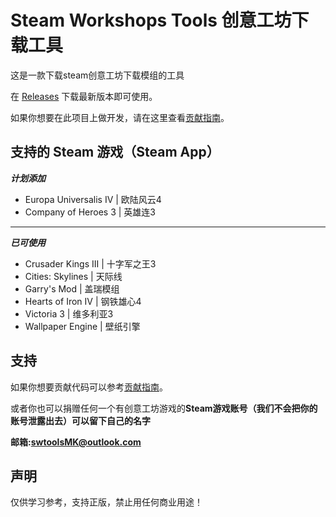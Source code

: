  # Steam Workshops Tools 创意工坊下载工具


这是一款下载steam创意工坊下载模组的工具

在 [Releases](https://github.com/King-zzk/Steam-Workshops-Tools-SWTools/releases) 下载最新版本即可使用。

如果你想要在此项目上做开发，请在这里查看[贡献指南](https://github.com/King-zzk/Steam-Workshops-Tools-SWTools/blob/master/CONTRIBUTING.md)。

## 支持的 Steam 游戏（Steam App）


***计划添加***
- Europa Universalis IV | 欧陆风云4
- Company of Heroes 3 | 英雄连3

---

***已可使用***
- Crusader Kings III | 十字军之王3
- Cities: Skylines | 天际线
- Garry's Mod | 盖瑞模组
- Hearts of Iron IV | 钢铁雄心4
- Victoria 3 | 维多利亚3
- Wallpaper Engine | 壁纸引擎

## 支持
如果你想要贡献代码可以参考[贡献指南](https://github.com/King-zzk/Steam-Workshops-Tools-SWTools/blob/master/CONTRIBUTING.md)。

或者你也可以捐赠任何一个有创意工坊游戏的**Steam游戏账号（我们不会把你的账号泄露出去）可以留下自己的名字**

**邮箱:swtoolsMK@outlook.com**


## 声明

仅供学习参考，支持正版，禁止用任何商业用途！
